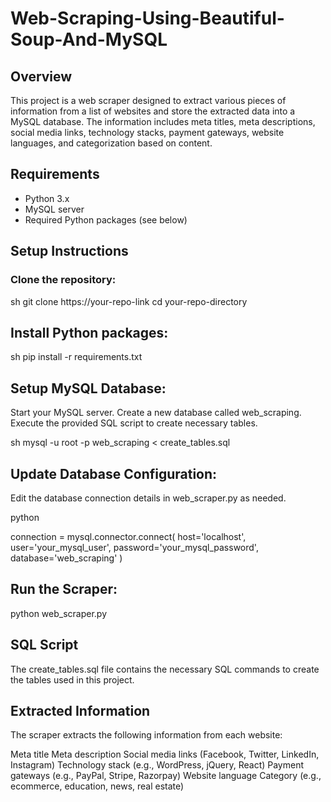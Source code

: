 # Web-Scraping-Using-Beautiful-Soup-And-MySQL

## Overview
This project is a web scraper designed to extract various pieces of information from a list of websites and store the extracted data into a MySQL database. The information includes meta titles, meta descriptions, social media links, technology stacks, payment gateways, website languages, and categorization based on content.

## Requirements
- Python 3.x
- MySQL server
- Required Python packages (see below)

## Setup Instructions

### Clone the repository:
sh
git clone https://your-repo-link
cd your-repo-directory


## Install Python packages:

sh
pip install -r requirements.txt

## Setup MySQL Database:

Start your MySQL server.
Create a new database called web_scraping.
Execute the provided SQL script to create necessary tables.

sh
mysql -u root -p web_scraping < create_tables.sql

## Update Database Configuration:
Edit the database connection details in web_scraper.py as needed.

python

connection = mysql.connector.connect(
    host='localhost',
    user='your_mysql_user',
    password='your_mysql_password',
    database='web_scraping'
)

## Run the Scraper:

python web_scraper.py

## SQL Script
The create_tables.sql file contains the necessary SQL commands to create the tables used in this project.

## Extracted Information
The scraper extracts the following information from each website:

Meta title
Meta description
Social media links (Facebook, Twitter, LinkedIn, Instagram)
Technology stack (e.g., WordPress, jQuery, React)
Payment gateways (e.g., PayPal, Stripe, Razorpay)
Website language
Category (e.g., ecommerce, education, news, real estate)
